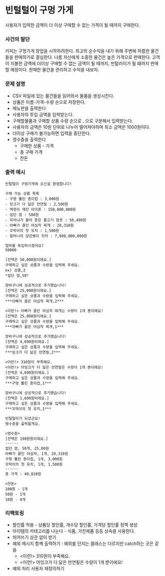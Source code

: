 # 빈털털이 구멍 가게
사용자가 입력한 금액이 더 이상 구매할 수 없는 가격이 될 때까지 구매한다.
### 사건의 발단
키피는 구멍가게 창업을 시작하려한다. 최고의 순수익을 내기 위해 주변에 허름한 물건들을 판매하기로 결심한다. 나름 자신에게 소중한 물건은 높은 가격으로 판매한다.
고객이 지불한 금액에 더이상 구매할 수 없는 금액이 될 때까지, 빈턽러이가 될 떄까지 판매할 예정이다. 판매한 물건을 관리하고 수익을 내보자.

### 문제 설명
- CSV 파일에 있는 물건들을 읽어와서 물품을 생성시킨다.
- 상품은 이름-가격-수량 순으로 저장한다.
- 메뉴판을 출력한다
- 사용자의 투입 금액을 입력받는다.
- 구매할물품과 구매할 상품 수량 순으로 , 으로 구분해서 입력받는다.
- 사용자의 금액은 10원 단위로 나누어 떨어져야하며 최소 금액은 1000원이다.
- 더이상 구매가 불가능하면 입력을 중단한다.
- 영수증을 출력한다
    - 구매한 상품 - 가격
    - 총 구매 가격
    - 잔돈

### 출력 예시
```
빈털털이 구멍가게에 오신걸 환영합니다!

구매 가능 상품 목록
- 구멍 뚫린 종이컵 : 3,000원
- 잉크가 다 닳은 만연필 : 2,500원
- 액정이 깨진 아이폰 : 150,000,000원
- 씹던 껌 : 500원
- 피라냐가 물어 뜯은 물고기 잠옷 : 50,400원
- 아빠가 끓인 야심작 찌개 : 20,310원
- 꼬막이의 첫 유치 : 1,500원
- 할머니의 앉은뱅이 의자 : 7,908,000,000원

얼마를 투입하시겠어요?
50000

[잔액은 50,000원이에요.]
구매하고 싶은 상품과 수량을 입력해 주세요.
ex) 상품,2
*씹던 껌,50*

장바구니에 성공적으로 추가했습니다!
[잔액은 25,000원이에요.]
구매하고 싶은 상품과 수량을 입력해 주세요.
***아빠가 끓은 야심작 찌개,2***

<이런!> 아빠가 끓인 야심작 찌개는 수량이 1개 뿐이에요!
[잔액은 25,000원이에요.]
구매하고 싶은 상품과 수량을 입력해 주세요.
***아빠가 끓은 야심작 찌개,1***

장바구니에 성공적으로 추가했습니다!
[잔액은 4,690원이에요.]
구매하고 싶은 상품과 수량을 입력해 주세요.
***잉크가 다 닳은 만연필,2***

<이런!> 310원이 부족해요.
<이런!> 아잉크가 다 닳은 만연필은 수량이 1개 뿐이에요!
[잔액은 4,690원이에요.]
구매하고 싶은 상품과 수량을 입력해 주세요.
***구멍 뚫린 종이컵,1***

장바구니에 성공적으로 추가했습니다!
[잔액은 1,690원이에요.]
구매하고 싶은 상품과 수량을 입력해 주세요.
***꼬막이의 첫 유치,1***

빈털털이가 되셨군요!
영수증을 출력할게요.

<영수증>
[잔액은 190원원이에요.]
------
씹던 껌, 50개, 25,00원
아빠가 끓인 야심작, 1개, 20,310원
구멍 뚫린 종이컵, 1개, 3,000원
꼬막이의 첫 유치, 1개, 1,500원
------
총 가격 : 49,810원

<잔돈>
100원 - 1개
50원 - 1개
10원 - 4개
```

### 리팩토링
- 할인률 적용 - 상품당 할인률, 개수당 할인률, 가격당 할인률 정책 생성
- 아이템의 카테고리를 나눈다 - 식품, 가전제품 등등 상속을 사용한다.
- 띄어쓰기 상관 없이 받기
- 예외 메시지 함꼐 출력하기 : 예외를 던지는 클래스는 다르지만 catch하는 곳은 같음
  - <이런!> 310원이 부족해요.
  - <이런!> 아잉크가 다 닳은 만연필은 수량이 1개 뿐이에요!
- 예외 처리 사용자 재정의하기